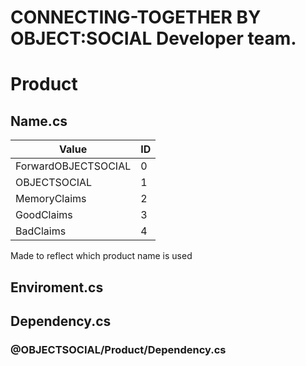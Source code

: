 # CONNECTING-TOGETHER BY OBJECT:SOCIAL Developer team.

# Product
## Name.cs
|Value|ID|
|-|-|
|ForwardOBJECTSOCIAL|0|
|OBJECTSOCIAL|1|
|MemoryClaims|2|
|GoodClaims|3|
|BadClaims|4|
Made to reflect which product name is used
## Enviroment.cs

## Dependency.cs
### @OBJECTSOCIAL/Product/Dependency.cs
